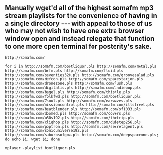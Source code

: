 ## Manually wget'd all of the highest somafm mp3 stream playlists for the convenience of having in a single directory --- with appeal to those of us who may not wish to have one extra browser window open and instead relegate that function to one more open terminal for posterity's sake.

```
http://somafm.com/
```

```
for i in http://somafm.com/bootliquor.pls http://somafm.com/metal.pls http://somafm.com/brfm.pls http://somafm.com/fluid.pls http://somafm.com/seventies320.pls http://somafm.com/groovesalad.pls http://somafm.com/defcon.pls http://somafm.com/spacestation.pls http://somafm.com/dronezone.pls http://somafm.com/lush.pls http://somafm.com/digitalis.pls http://somafm.com/indiepop.pls http://somafm.com/bagel.pls http://somafm.com/thistle.pls http://somafm.com/folkfwd.pls http://somafm.com/bootliquor.pls http://somafm.com/7soul.pls http://somafm.com/earwaves.pls http://somafm.com/missioncontrol.pls http://somafm.com/illstreet.pls http://somafm.com/beatblender.pls http://somafm.com/sf1033.pls http://somafm.com/doomed.pls http://somafm.com/covers.pls http://somafm.com/u80s192.pls http://somafm.com/thetrip.pls http://somafm.com/cliqhop.pls http://somafm.com/dubstep256.pls http://somafm.com/poptron.pls http://somafm.com/secretagent.pls http://somafm.com/sonicuniverse192.pls http://somafm.com/suburbsofgoa.pls http://somafm.com/deepspaceone.pls; do echo $i; wget $i; done
```

```
mplayer -playlist bootliquor.pls
```
